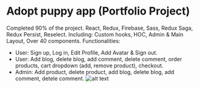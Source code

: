 # Adopt puppy app (Portfolio Project)
Completed 90% of the project.
React, Redux, Firebase, Sass, Redux Saga, Redux Persist, Reselect.
Including: Custom hooks, HOC, Admin & Main Layout, Over 40 components. 
Functionalities: 
- User: Sign up, Log in, Edit Profile, Add Avatar & Sign out.
- User: Add blog, delete blog, add comment, delete comment, order products, cart dropdown (add, remove product), checkout.
- Admin: Add product, delete product, add blog, delete blog, add comment, detele comment. 
![alt text](https://i.ibb.co/0QCWjbY/finaladopt.jpg)

